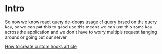 # Intro

So now we know react query de-doops usage of query based on the query key, so we can put this to good use
this means we can use this same key across the application and we don't have to worry multiple request hanging around or going out our server

[How to create custom hooks article](https://majidlotfinia.medium.com/react-query-best-practices-separating-concerns-with-custom-hooks-3f1bc9051fa2)
